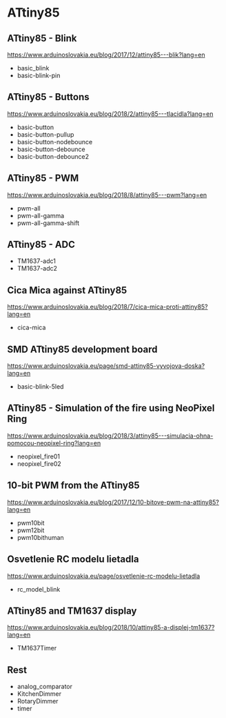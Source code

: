 # ATtiny85

## ATtiny85 - Blink
https://www.arduinoslovakia.eu/blog/2017/12/attiny85---blik?lang=en

- basic_blink
- basic-blink-pin

## ATtiny85 - Buttons
https://www.arduinoslovakia.eu/blog/2018/2/attiny85---tlacidla?lang=en

- basic-button
- basic-button-pullup
- basic-button-nodebounce
- basic-button-debounce
- basic-button-debounce2

## ATtiny85 - PWM
https://www.arduinoslovakia.eu/blog/2018/8/attiny85---pwm?lang=en

- pwm-all
- pwm-all-gamma
- pwm-all-gamma-shift

## ATtiny85 - ADC

- TM1637-adc1
- TM1637-adc2

## Cica Mica against ATtiny85
https://www.arduinoslovakia.eu/blog/2018/7/cica-mica-proti-attiny85?lang=en

- cica-mica

## SMD ATtiny85 development board
https://www.arduinoslovakia.eu/page/smd-attiny85-vyvojova-doska?lang=en

- basic-blink-5led

## ATtiny85 - Simulation of the fire using NeoPixel Ring
https://www.arduinoslovakia.eu/blog/2018/3/attiny85---simulacia-ohna-pomocou-neopixel-ring?lang=en

- neopixel_fire01
- neopixel_fire02

## 10-bit PWM from the ATtiny85
https://www.arduinoslovakia.eu/blog/2017/12/10-bitove-pwm-na-attiny85?lang=en

- pwm10bit
- pwm12bit
- pwm10bithuman

## Osvetlenie RC modelu lietadla
https://www.arduinoslovakia.eu/page/osvetlenie-rc-modelu-lietadla

- rc_model_blink

## ATtiny85 and TM1637 display
https://www.arduinoslovakia.eu/blog/2018/10/attiny85-a-displej-tm1637?lang=en

- TM1637Timer

## Rest

- analog_comparator
- KitchenDimmer
- RotaryDimmer
- timer